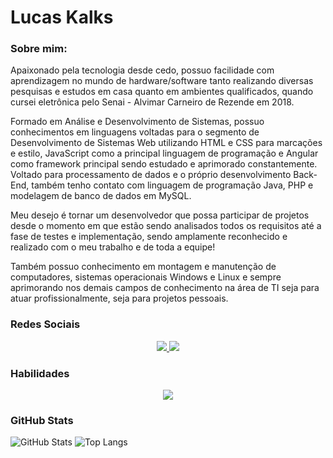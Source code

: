 # Lucas Kalks

### Sobre mim:

Apaixonado pela tecnologia desde cedo, possuo facilidade com aprendizagem no mundo de hardware/software tanto realizando diversas pesquisas e estudos em casa quanto em ambientes qualificados, quando cursei eletrônica pelo Senai - Alvimar Carneiro de Rezende em 2018.

Formado em Análise e Desenvolvimento de Sistemas, possuo conhecimentos em linguagens voltadas para o segmento de Desenvolvimento de Sistemas Web utilizando HTML e CSS para marcações e estilo, JavaScript como a principal linguagem de programação e Angular como framework principal sendo estudado e aprimorado constantemente. Voltado para processamento de dados e o próprio desenvolvimento Back-End, também tenho contato com linguagem de programação Java, PHP e modelagem de banco de dados em MySQL.

Meu desejo é tornar um desenvolvedor que possa participar de projetos desde o momento em que estão sendo analisados todos os requisitos até a fase de testes e implementação, sendo amplamente reconhecido e realizado com o meu trabalho e de toda a equipe!

Também possuo conhecimento em montagem e manutenção de computadores, sistemas operacionais Windows e Linux e sempre aprimorando nos demais campos de conhecimento na área de TI seja para atuar profissionalmente, seja para projetos pessoais.

### Redes Sociais
<p align="center">
  <a href="https://www.linkedin.com/in/lucas-kalks-499870197/">
    <img src="https://skillicons.dev/icons?i=linkedin" />
  </a>
  <a href="https://www.instagram.com/kalkslucas/">
    <img src="https://skillicons.dev/icons?i=instagram" />
  </a>
</p>

### Habilidades
<p align="center">
  <a href="https://skillicons.dev">
    <img src="https://skillicons.dev/icons?i=html,css,bootstrap,js,angular,php,mysql,linux,windows" />
  </a>
</p>

### GitHub Stats

![GitHub Stats](https://github-readme-stats.vercel.app/api?username=kalkslucas&theme=transparent&bg_color=000&border_color=30A3DC&show_icons=true&icon_color=30A3DC&title_color=E94D5F&text_color=FFF&layout=normal) ![Top Langs](https://github-readme-stats-git-masterrstaa-rickstaa.vercel.app/api/top-langs/?username=kalkslucas&bg_color=000&border_color=30A3DC&title_color=E94D5F&text_color=FFF&layout=donut-vertical)


